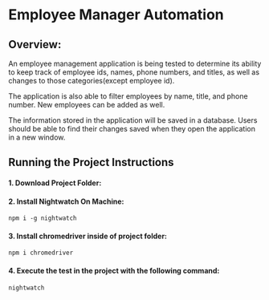 # Employee Manager Automation


## Overview:

An employee management application is being tested to determine its ability to keep track of employee ids, names, phone numbers, and titles, as well as changes to those categories(except employee id).

The application is also able to filter employees by name, title, and phone number. New employees can be added as well.

The information stored in the application will be saved in a database. Users should be able to find their changes saved when they open the application in a new window.

## Running the Project Instructions

#### 1. Download Project Folder:


#### 2. Install Nightwatch On Machine:

`npm i -g nightwatch`

#### 3. Install chromedriver inside of project folder:

`npm i chromedriver`

#### 4. Execute the test in the project with the following command:

`nightwatch`
 